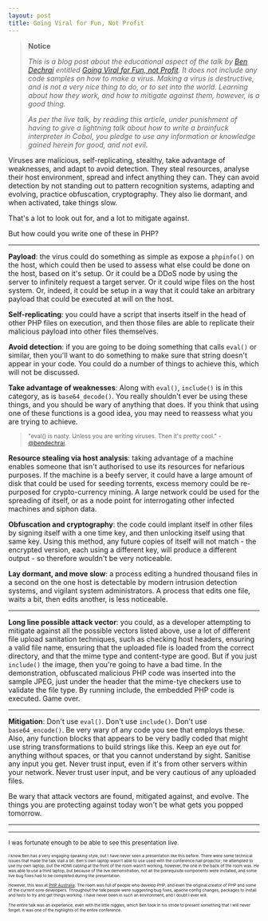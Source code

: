 ```yaml
---
layout: post
title: Going Viral for Fun, Not Profit
---
```


> **Notice**
> 
> *This is a blog post about the educational aspect of the talk by [Ben Dechrai](https://bendechrai.com/) entitled [Going Viral for Fun, not Profit](http://lanyrd.com/2015/phpaustralia/sdhcyz/). It does not include any code samples on how to make a virus. Making a virus is destructive, and is not a very nice thing to do, or to set into the world. Learning about how they work, and how to mitigate against them, however, is a good thing.*
> 
> *As per the live talk, by reading this article, under punishment of having to give a lightning talk about how to write a brainfuck interpreter in Cobol, you pledge to use any information or knowledge gained herein for good, and not evil.*


Viruses are malicious, self-replicating, stealthy, take advantage of weaknesses, and adapt to avoid detection. They steal resources, analyse their host environment, spread and infect anything they can. They can avoid detection by not standing out to pattern recognition systems, adapting and evolving, practice obfuscation, cryptography. They also lie dormant, and when activated, take things slow. 

That's a lot to look out for, and a lot to mitigate against. 

But how could you write one of these in PHP?

----

**Payload**: the virus could do something as simple as expose a `phpinfo()` on the host, which could then be used to assess what else could be done on the host, based on it's setup. Or it could be a DDoS node by using the server to infinitely request a target server. Or it could wipe files on the host system. Or, indeed, it could be setup in a way that it could take an arbitrary payload that could be executed at will on the host. 

**Self-replicating**: you could have a script that inserts itself in the head of other PHP files on execution, and then those files are able to replicate their malicious payload into other files themselves. 

**Avoid detection**: if you are going to be doing something that calls `eval()` or similar, then you'll want to do something to make sure that string doesn't appear in your code. You could do a number of things to achieve this, which will not be discussed.

**Take advantage of weaknesses**: Along with `eval()`, `include()` is in this category, as is `base64_decode()`. You really shouldn't ever be using these things, and you should be wary of anything that does. If you think that using one of these functions is a good idea, you may need to reassess what you are trying to achieve. 

> <small> "eval() is nasty. Unless you are writing viruses. Then it's pretty cool." - [@bendechrai](https://twitter.com/glasnt/status/575828698554720256). </small>

**Resource stealing via host analysis**: taking advantage of a machine enables someone that isn't authorised to use its resources for nefarious purposes. If the machine is a beefy server, it could have a large amount of disk that could be used for seeding torrents, excess memory could be re-purposed for crypto-currency mining. A large network could be used for the spreading of itself, or as a node point for interrogating other infected machines and siphon data. 

**Obfuscation and cryptography**: the code could implant itself in other files by signing itself with a one time key, and then unlocking itself using that same key. Using this method, any future copies of itself will not match - the encrypted version, each using a different key, will produce a different output - so therefore wouldn't be very noticeable. 

**Lay dormant, and move slow**: a process editing a hundred thousand files in a second on the one host is detectable by modern intrusion detection systems, and vigilant system administrators. A process that edits one file, waits a bit, then edits another, is less noticeable. 

-----

**Long line possible attack vector**: you could, as a developer attempting to mitigate against all the possible vectors listed above, use a lot of different file upload sanitation techniques, such as checking host headers, ensuring a valid file name, ensuring that the uploaded file is loaded from the correct directory, and that the mime type and content-type are good. But if you just `include()` the image, then you're going to have a bad time. In the demonstration, obfuscated malicious PHP code was inserted into the sample JPEG, just under the header that the mime-tye checkers use to validate the file type. By running include, the embedded PHP code is executed. Game over. 

---------

**Mitigation**: Don't use `eval()`. Don't use `include()`. Don't use `base64_encode()`. Be very wary of any code you see that employs these. Also, any function blocks that appears to be very badly coded that might use string transformations to build strings like this. Keep an eye out for anything without spaces, or that you cannot understand by sight. Sanitise any input you get. Never trust input, even if it's from other servers within your network. Never trust user input, and be very cautious of any uploaded files.

Be wary that attack vectors are found, mitigated against, and evolve. The things you are protecting against today won't be what gets you popped tomorrow. 

--------

--------

<small>I was fortunate enough to be able to see this presentation live.<small>

<small>I know Ben has a very engaging speaking style, but I have never seen a presentation like this before. There were some technical issues that made the talk stall a bit: Ben's own laptop wasn't able to use used with the conference hall projector; he attempted to use my own laptop, but the HDMI cabling at the front of the room wasn't working, however, the one in the back of the room was. He was able to use a third laptop, but because of the live demonstration, not all the prerequisite components were installed, and some live bug fixes had to be completed during the presentation. </small>

<small>However, this was at [PHP Australia](http://phpconference.com.au). The room was full of people who develop PHP, and even the original creator of PHP and some of the current core developers. Throughout the talk people were suggesting bug fixes, apache config changes, packages to install and tests to try and get things working. I have never been in such an environment, and I doubt I ever will. </small>
 
<small>The entire talk was an experience, even with the little niggles, which Ben took in his stride to present something that I will never forget. It was one of the highlights of the entire conference. 
</small>


